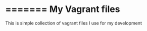 =======
My Vagrant files
=======

This is simple collection of vagrant files I use for my development